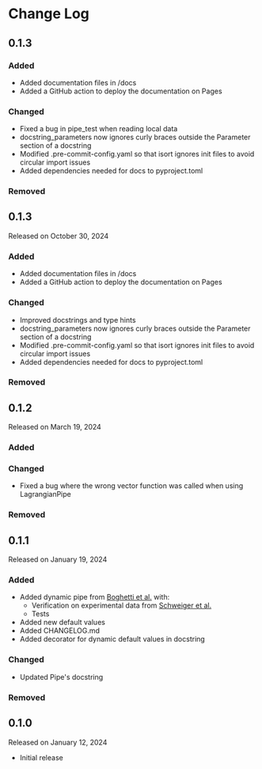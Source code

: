 # Change Log

## 0.1.3

### Added

* Added documentation files in /docs
* Added a GitHub action to deploy the documentation on Pages

### Changed

* Fixed a bug in pipe_test when reading local data
* docstring_parameters now ignores curly braces outside the Parameter section of a docstring
* Modified .pre-commit-config.yaml so that isort ignores init files to avoid circular import issues 
* Added dependencies needed for docs to pyproject.toml 

### Removed


## 0.1.3

Released on October 30, 2024

### Added

* Added documentation files in /docs
* Added a GitHub action to deploy the documentation on Pages

### Changed

* Improved docstrings and type hints
* docstring_parameters now ignores curly braces outside the Parameter section of a docstring
* Modified .pre-commit-config.yaml so that isort ignores init files to avoid circular import issues 
* Added dependencies needed for docs to pyproject.toml 

### Removed


## 0.1.2

Released on March 19, 2024

### Added

### Changed

* Fixed a bug where the wrong vector function was called when using LagrangianPipe

### Removed


## 0.1.1

Released on January 19, 2024

### Added

* Added dynamic pipe from [Boghetti et al.](https://doi.org/10.1016/j.energy.2023.130169) with:
	- Verification on experimental data from [Schweiger et al.](https://doi.org/10.1016/j.energy.2018.08.193)
	- Tests
* Added new default values
* Added CHANGELOG.md
* Added decorator for dynamic default values in docstring

### Changed

* Updated Pipe's docstring

### Removed


## 0.1.0

Released on January 12, 2024

* Initial release
